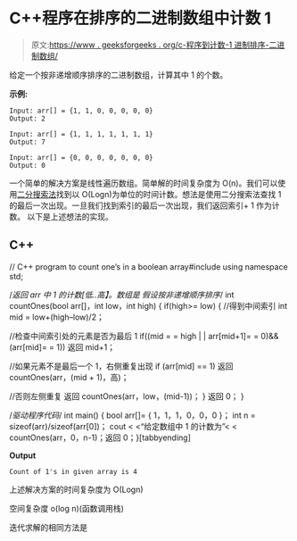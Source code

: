 # C++程序在排序的二进制数组中计数 1

> 原文:[https://www . geeksforgeeks . org/c-程序到计数-1 进制排序-二进制数组/](https://www.geeksforgeeks.org/c-program-to-count-1s-in-a-sorted-binary-array/)

给定一个按非递增顺序排序的二进制数组，计算其中 1 的个数。

**示例:**

```
Input: arr[] = {1, 1, 0, 0, 0, 0, 0}
Output: 2

Input: arr[] = {1, 1, 1, 1, 1, 1, 1}
Output: 7

Input: arr[] = {0, 0, 0, 0, 0, 0, 0}
Output: 0
```

一个简单的解决方案是线性遍历数组。简单解的时间复杂度为 O(n)。我们可以使用[二分搜索法](https://www.geeksforgeeks.org/binary-search/)找到以 O(Logn)为单位的时间计数。想法是使用二分搜索法查找 1 的最后一次出现。一旦我们找到索引的最后一次出现，我们返回索引+ 1 作为计数。
以下是上述想法的实现。

## C++

// C++ program to count one’s in a boolean array#include <bits stdc="">using namespace std;</bits>

/*返回 arr 中 1 的计数[低..高】。数组是
假设按非递增顺序排序*/
int countOnes(bool arr[]，int low，int high)
{
if(high>= low)
{
//得到中间索引
int mid = low+(high–low)/2；

//检查中间索引处的元素是否为最后 1
if((mid = = high | | arr[mid+1]= = 0)&&(arr[mid]= = 1))
返回 mid+1；

//如果元素不是最后一个 1，右侧重复出现
if (arr[mid] == 1)
返回 countOnes(arr，(mid + 1)，高)；

//否则左侧重复
返回 countOnes(arr，low，(mid-1))；
}
返回 0；
}

/*驱动程序代码*/
int main()
{
bool arr[]= { 1，1，1，0，0，0 }；
int n = sizeof(arr)/sizeof(arr[0])；
cout < <“给定数组中 1 的计数为”< < countOnes(arr，0，n-1)；返回 0；}[tabbyending]

**Output**

```
Count of 1's in given array is 4
```

上述解决方案的时间复杂度为 O(Logn)

空间复杂度 o(log n)(函数调用栈)

迭代求解的相同方法是
